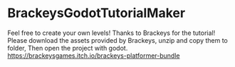 # BrackeysGodotTutorialMaker
Feel free to create your own levels!
Thanks to Brackeys for the tutorial!
Please download the assets provided by Brackeys, unzip and copy them to folder, Then open the project with godot. https://brackeysgames.itch.io/brackeys-platformer-bundle
